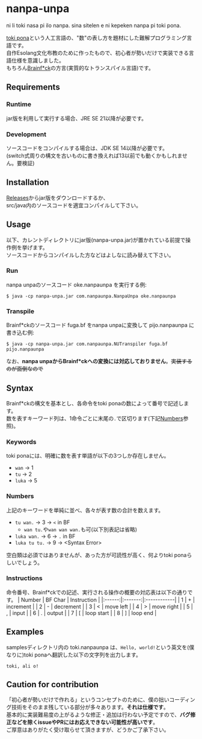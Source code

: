 # nanpa-unpa
ni li toki nasa pi ilo nanpa. sina sitelen  e ni kepeken nanpa pi toki pona.  

[toki pona](https://tokipona.org/ "Toki Pona(official site)")という人工言語の、"数"の表し方を題材にした難解プログラミング言語です。  
自作Esolang文化布教のために作ったもので、初心者が勢いだけで実装できる言語仕様を意識しました。  
もちろん[Brainf*ck](https://ja.wikipedia.org/wiki/Brainfuck "Brainf*ck - Wikipedia")の方言(実質的なトランスパイル言語)です。

## Requirements

### Runtime
jar版を利用して実行する場合、JRE SE 21以降が必要です。

### Development
ソースコードをコンパイルする場合は、JDK SE 14以降が必要です。  
(switch式周りの構文を古いものに書き換えれば13以前でも動くかもしれません。要検証)

## Installation
[Releases](https://github.com/Bokume2/nanpa-unpa/releases)からjar版をダウンロードするか、  
src/java内のソースコードを適宜コンパイルして下さい。

## Usage
以下、カレントディレクトリにjar版(nanpa-unpa.jar)が置かれている前提で操作例を挙げます。  
ソースコードからコンパイルした方などはよしなに読み替えて下さい。

### Run
nanpa unpaのソースコード oke.nanpaunpa を実行する例:  
```
$ java -cp nanpa-unpa.jar com.nanpaunpa.NanpaUnpa oke.nanpaunpa
```

### Transpile
Brainf\*ckのソースコード fuga.bf をnanpa unpaに変換して pijo.nanpaunpa に書き込む例:
```
$ java -cp nanpa-unpa.jar com.nanpaunpa.NUTranspiler fuga.bf pijo.nanpaunpa
```
なお、**nanpa unpaからBrainf\*ckへの変換には対応しておりません**。~~実装するのが面倒なので~~

## Syntax
Brainf\*ckの構文を基本とし、各命令をtoki ponaの数によって番号で記述します。  
数を表すキーワード列は、1命令ごとに末尾の`.`で区切ります(下記[Numbers](https://github.com/Bokume2/nanpa-unpa#numbers)参照)。

### Keywords
toki ponaには、明確に数を表す単語が以下の3つしか存在しません。
- `wan` -> 1  
- `tu` -> 2  
- `luka` -> 5

### Numbers
上記のキーワードを単純に並べ、各々が表す数の合計を数えます。  
- `tu wan.` -> 3 -> `<` in BF
  - `wan tu.`や`wan wan wan.`も可(以下別表記は省略)
- `luka wan.` -> 6 -> `.` in BF
- `luka tu tu.` -> 9 -> \<Syntax Error\>

空白類は必須ではありませんが、あった方が可読性が高く、何よりtoki ponaらしいでしょう。

### Instructions
命令番号、Brainf\*ckでの記述、実行される操作の概要の対応表は以下の通りです。
| Number | BF Char | Instruction |
|:------:|:-------:|:------------|
| 1 | + | increment |
| 2 | - | decrement |
| 3 | < | move left |
| 4 | > | move right |
| 5 | , | input |
| 6 | . | output |
| 7 | \[ | loop start |
| 8 | \] | loop end |

## Examples
samplesディレクトリ内の toki.nanpaunpa は、`Hello, world!`という英文を(僕なりに)toki ponaへ翻訳した以下の文字列を出力します。
```
toki, ali o!
```

## Caution for contribution
「初心者が勢いだけで作れる」というコンセプトのために、僕の拙いコーディング技術をそのまま残している部分が多々あります。**それは仕様です**。  
基本的に実装難易度の上がるような修正・追加は行わない予定ですので、**バグ修正などを除くissueやPRにはお応えできない可能性が高いです**。  
ご厚意はありがたく受け取らせて頂きますが、どうかご了承下さい。
